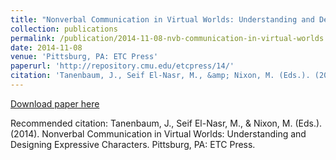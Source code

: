 ```yaml
---
title: "Nonverbal Communication in Virtual Worlds: Understanding and Designing Expressive Characters"
collection: publications
permalink: /publication/2014-11-08-nvb-communication-in-virtual-worlds
date: 2014-11-08
venue: 'Pittsburg, PA: ETC Press'
paperurl: 'http://repository.cmu.edu/etcpress/14/'
citation: 'Tanenbaum, J., Seif El-Nasr, M., &amp; Nixon, M. (Eds.). (2014). Nonverbal Communication in Virtual Worlds: Understanding and Designing Expressive Characters. Pittsburg, PA: ETC Press.'
---
```


<a href='http://repository.cmu.edu/etcpress/14/'>Download paper here</a>

Recommended citation: Tanenbaum, J., Seif El-Nasr, M., & Nixon, M. (Eds.). (2014). Nonverbal Communication in Virtual Worlds: Understanding and Designing Expressive Characters. Pittsburg, PA: ETC Press. 